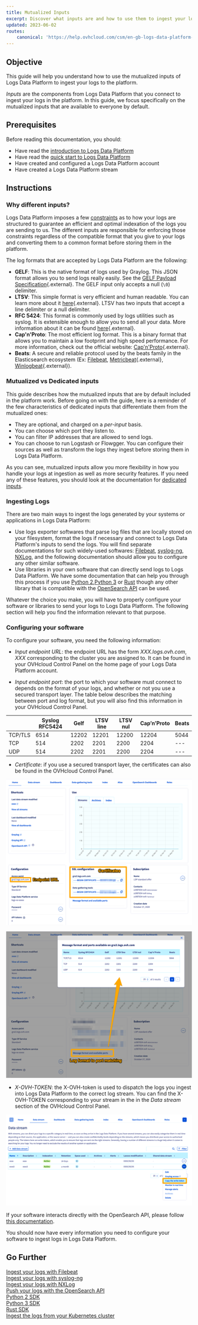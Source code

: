 ```yaml
---
title: Mutualized Inputs
excerpt: Discover what inputs are and how to use them to ingest your logs in Logs Data Platform
updated: 2023-06-02
routes:
    canonical: 'https://help.ovhcloud.com/csm/en-gb-logs-data-platform-ingestion-inputs-mutualized?id=kb_article_view&sysparm_article=KB0058311'
---
```


## Objective

This guide will help you understand how to use the mutualized inputs of Logs Data Platform to ingest your logs to the platform.
 
*Inputs* are the components from Logs Data Platform that you connect to ingest your logs in the platform. In this guide, we focus specifically on the mutualized inputs that are available to everyone by default.

## Prerequisites

Before reading this documentation, you should:

- Have read the [introduction to Logs Data Platform](/pages/manage_and_operate/observability/getting_started_introduction_to_LDP)
- Have read the [quick start to Logs Data Platform](/pages/manage_and_operate/observability/getting_started_quick_start)
- Have created and configured a Logs Data Platform account
- Have created a Logs Data Platform stream

## Instructions

### Why different inputs?

Logs Data Platform imposes a few [constraints](/pages/manage_and_operate/observability/getting_started_field_naming_convention) as to how your logs are structured to guarantee an efficient and optimal indexation of the logs you are sending to us. The different inputs are responsible for enforcing those constraints regardless of the compatible format that you give to your logs and converting them to a common format before storing them in the platform.

The log formats that are accepted by Logs Data Platform are the following:

- **GELF**: This is the native format of logs used by Graylog. This JSON format allows you to send logs really easily. See the [GELF Payload Specification](https://go2docs.graylog.org/4-x/getting_in_log_data/gelf.html?tocpath=Getting%20in%20Log%20Data%7CLog%20Sources%7CGELF%7C_____0#GELFPayloadSpecification){.external}. The GELF input only accepts a null (`\0`) delimiter.
- **LTSV**: This simple format is very efficient and human readable. You can learn more about it [here](http://ltsv.org){.external}. LTSV has two inputs that accept a line delimiter or a null delimiter.
- **RFC 5424**: This format is commonly used by logs utilities such as syslog. It is extensible enough to allow you to send all your data. More information about it can be found [here](https://tools.ietf.org/html/rfc5424){.external}.
- **Cap'n'Proto**: The most efficient log format. This is a binary format that allows you to maintain a low footprint and high speed performance. For more information, check out the official website: [Cap'n'Proto](https://capnproto.org/){.external}.
- **Beats**: A secure and reliable protocol used by the beats family in the Elasticsearch ecosystem (Ex: [Filebeat](/pages/manage_and_operate/observability/ingestion_filebeat), [Metricbeat](https://www.elastic.co/beats/metricbeat){.external}, [Winlogbeat](https://www.elastic.co/beats/winlogbeat){.external}).

### Mutualized vs Dedicated inputs

This guide describes how the mutualized inputs that are by default included in the platform work. Before going on with the guide, here is a reminder of the few characteristics of dedicated inputs that differentiate them from the mutualized ones:

- They are optional, and charged on a *per-input* basis.
- You can choose which port they listen to.
- You can filter IP addresses that are allowed to send logs.
- You can choose to run Logstash or Flowgger. You can configure their sources as well as transform the logs they ingest before storing them in Logs Data Platform.

As you can see, mutualized inputs allow you more flexibility in how you handle your logs at ingestion as well as more security features. If you need any of these features, you should look at the documentation for [dedicated inputs](/pages/manage_and_operate/observability/ingestion_logstash_dedicated_input).

### Ingesting Logs

There are two main ways to ingest the logs generated by your systems or applications in Logs Data Platform:

- Use logs exporter softwares that parse log files that are locally stored on your filesystem, format the logs if necessary and connect to Logs Data Platform's inputs to send the logs. You will find separate documentations for such widely-used softwares: [Filebeat](/pages/manage_and_operate/observability/ingestion_filebeat), [syslog-ng](/pages/manage_and_operate/observability/ingestion_syslog_ng), [NXLog](/pages/manage_and_operate/observability/ingestion_windows_nxlog), and the following documentation should allow you to configure any other similar software.
- Use libraries in your own software that can directly send logs to Logs Data Platform. We have some documentation that can help you through this process if you use [Python 2](/pages/manage_and_operate/observability/ingestion_python_2_djehouty),[Python 3](/pages/manage_and_operate/observability/ingestion_python_3_logging_ldp) or [Rust](/pages/manage_and_operate/observability/ingestion_rust_loggers) though any other library that is compatible with the [OpenSearch API](/pages/manage_and_operate/observability/ingestion_opensearch_api_mutualized_input) can be used.

Whatever the choice you make, you will have to properly configure your software or libraries to send your logs to Logs Data Platform. The following section will help you find the information relevant to that purpose.

### Configuring your software

To configure your software, you need the following information:

- *Input endpoint URL*: the endpoint URL has the form *XXX.logs.ovh.com*, *XXX* corresponding to the cluster you are assigned to. It can be found in your OVHcloud Control Panel on the home page of your Logs Data Platform account.

- *Input endpoint port*: the port to which your software must connect to depends on the format of your logs, and whether or not you use a secured transport layer. The table below describes the matching between port and log format, but you will also find this information in your OVHcloud Control Panel.

||Syslog RFC5424|Gelf|LTSV line|LTSV nul|Cap’n’Proto|Beats|
|---|---|---|---|---|---|---|
|TCP/TLS|6514|12202|12201|12200|12204|5044|
|TCP|514|2202|2201|2200|2204|---|
|UDP|514|2202|2201|2200|2204|---|

- *Certificate*: if you use a secured transport layer, the certificates can also be found in the OVHcloud Control Panel.

![Manager interface](images/manager01.png)

![Manager interface](images/manager02.png)

- *X-OVH-TOKEN*: the X-OVH-token is used to dispatch the logs you ingest into Logs Data Platform to the correct log stream. You can find the X-OVH-TOKEN corresponding to your stream in the in the *Data stream* section of the OVHcloud Control Panel.

![Stream write token](images/stream-token-v2.png)

If your software interacts directly with the OpenSearch API, please follow [this documentation](/pages/manage_and_operate/observability/ingestion_opensearch_api_mutualized_input).

You should now have every information you need to configure your software to ingest logs in Logs Data Platform.

## Go Further

[Ingest your logs with Filebeat](/pages/manage_and_operate/observability/ingestion_filebeat) <br> 
[Ingest your logs with syslog-ng](/pages/manage_and_operate/observability/ingestion_syslog_ng) <br> 
[Ingest your logs with NXLog](/pages/manage_and_operate/observability/ingestion_windows_nxlog)<br> 
[Push your logs with the OpenSearch API](/pages/manage_and_operate/observability/ingestion_opensearch_api_mutualized_input)<br> 
[Python 2 SDK](/pages/manage_and_operate/observability/ingestion_python_2_djehouty)<br>
[Python 3 SDK](/pages/manage_and_operate/observability/ingestion_python_3_logging_ldp)<br> 
[Rust SDK](/pages/manage_and_operate/observability/ingestion_rust_loggers) <br>
[Ingest the logs from your Kubernetes cluster](/pages/manage_and_operate/observability/ingestion_kubernetes_fluent_bit) <br>

